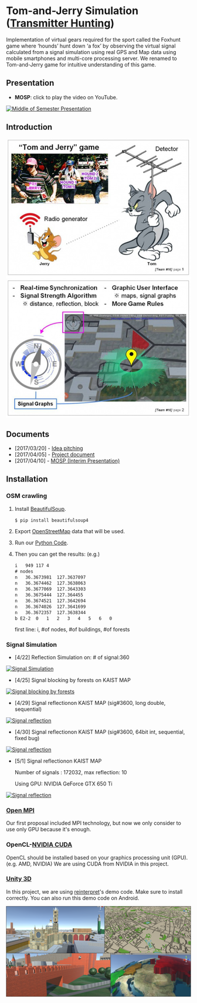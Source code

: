 # Tom-and-Jerry Simulation ([Transmitter Hunting](https://en.wikipedia.org/wiki/Transmitter_hunting))
Implementation of virtual gears required for the sport called the Foxhunt game where ‘hounds’ hunt down ‘a fox’ by observing the virtual signal calculated from a signal simulation using real GPS and Map data using mobile smartphones and multi-core processing server. We renamed to Tom-and-Jerry game for intuitive understanding of this game.

## Presentation
* **MOSP**: click to play the video on YouTube.

[![Middle of Semester Presentation](https://img.youtube.com/vi/RQ_oRsLWNQ4/0.jpg)](https://www.youtube.com/watch?v=RQ_oRsLWNQ4 "Middle of Semester Presentation")

## Introduction
![alt tag](README/introduction.jpg)

## Documents
* [2017/03/20] - [Idea pitching]([2017.3.20]_idea_pitching.pdf)
* [2017/04/05] - [Project document]([2017.4.05]_project_document.pdf)
* [2017/04/10] - [MOSP (Interim Presentation)]([2017.4.10]_middle_of_semester_presentation.pdf)

## Installation
### OSM crawling

1. Install [BeautifulSoup](https://www.crummy.com/software/BeautifulSoup/bs4/doc/#installing-beautiful-soup).

	```
	$ pip install beautifulsoup4
	```
	
2. Export [OpenStreetMap](http://www.openstreetmap.org/export) data that will be used.
3. Run our [Python Code](OSMcrawling/MapData_Crawling.py).
4. Then you can get the results: (e.g.)

	```
	i	949	117	4
	# nodes
	n	36.3673981	127.3637097
	n	36.3674462	127.3638063
	n	36.3677069	127.3643303
	n	36.3675444	127.364455
	n	36.3674521	127.3642694
	n	36.3674026	127.3641699
	n	36.3672357	127.3638344
	b E2-2	0	1	2	3	4	5	6	0
	```
	
	first line: i, #of nodes, #of buildings, #of forests
		
### Signal Simulation
* [4/22] Reflection Simulation on: # of signal:360

[![Signal Simulation](https://img.youtube.com/vi/6H-wo_vZulA/0.jpg)](https://www.youtube.com/watch?v=6H-wo_vZulA "Signal Simulation")

* [4/25] Signal blocking by forests on KAIST MAP

[![Signal blocking by forests](https://img.youtube.com/vi/OocRdbA8gdY/0.jpg)](https://www.youtube.com/watch?v=OocRdbA8gdY "Signal blocking by forests")

* [4/29] Signal reflectionon KAIST MAP (sig#3600, long double, sequential)

[![Signal reflection](https://img.youtube.com/vi/gqyN_1NY7mE/0.jpg)](https://www.youtube.com/watch?v=gqyN_1NY7mE "Signal reflection")

* [4/30] Signal reflectionon KAIST MAP (sig#3600, 64bit int, sequential, fixed bug)

[![Signal reflection](https://img.youtube.com/vi/A-gF2tzhoB0/0.jpg)](https://www.youtube.com/watch?v=A-gF2tzhoB0 "Signal reflection")

* [5/1] Signal reflectionon KAIST MAP

	Number of signals : 172032, max reflection: 10
	
	Using GPU: NVIDIA GeForce GTX 650 Ti

[![Signal reflection](https://img.youtube.com/vi/2uKSR1LshKs/0.jpg)](https://www.youtube.com/watch?v=2uKSR1LshKs "Signal reflection")

### [Open MPI](https://www.open-mpi.org/)
Our first proposal included MPI technology, but now we only consider to use only GPU because it's enough.

### OpenCL-[NVIDIA CUDA](https://developer.nvidia.com/cuda-downloads)
OpenCL should be installed based on your graphics processing unit (GPU). (e.g. AMD, NVIDIA) We are using CUDA from NVIDIA in this project.

### [Unity 3D](https://unity3d.com/)
In this project, we are using [reinterpret](https://github.com/reinterpretcat/utymap/)'s demo code. Make sure to install correctly. You can also run this demo code on Android.

![alt tag](README/reinterpret_utymap.png)


